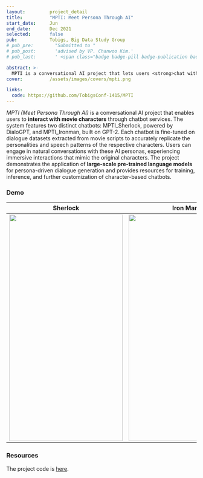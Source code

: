 ```yaml
---
layout:         project_detail
title:          "MPTI: Meet Persona Through AI"
start_date:     Jun
end_date:       Dec 2021
selected:       false
pub:            Tobigs, Big Data Study Group
# pub_pre:        "Submitted to "
# pub_post:       'advised by VP. Chanwoo Kim.'
# pub_last:       ' <span class="badge badge-pill badge-publication badge-success">Commercialized</span>'

abstract: >-
  MPTI is a conversational AI project that lets users <strong>chat with movie character</strong> personas, like Sherlock Holmes and Iron Man, using chatbots fine-tuned on their movie dialogues for realistic, character-driven interactions.
cover:          /assets/images/covers/mpti.png

links:
  code: https://github.com/TobigsConf-1415/MPTI
---
```


_MPTI (Meet Persona Through AI)_ is a conversational AI project that enables users to **interact with movie characters** through chatbot services. The system features two distinct chatbots: MPTI_Sherlock, powered by DialoGPT, and MPTI_Ironman, built on GPT-2. Each chatbot is fine-tuned on dialogue datasets extracted from movie scripts to accurately replicate the personalities and speech patterns of the respective characters. Users can engage in natural conversations with these AI personas, experiencing immersive interactions that mimic the original characters. The project demonstrates the application of **large-scale pre-trained language models** for persona-driven dialogue generation and provides resources for training, inference, and further customization of character-based chatbots.

### Demo

| Sherlock | Iron Man |
|---|---|
|<img src="images/sherlock_sample.gif" width="300" height="600">|<img src="images/ironman_sample.gif" width="300" height="600">|

### Resources
The project code is [here](https://github.com/TobigsConf-1415/MPTI/tree/main).